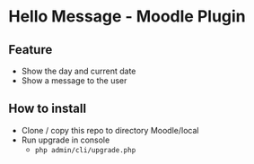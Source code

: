 # Hello Message - Moodle Plugin

## Feature
- Show the day and current date
- Show a message to the user

## How to install
- Clone / copy this repo to directory Moodle/local
- Run upgrade in console
  - `php admin/cli/upgrade.php`
